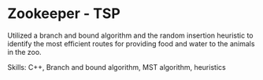 # Zookeeper - TSP

Utilized a branch and bound algorithm and the random insertion heuristic to identify the most efficient routes for providing food and water to the animals in the zoo. 

Skills: C++, Branch and bound algorithm, MST algorithm, heuristics
